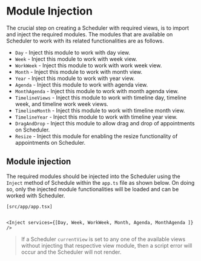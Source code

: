 # Module Injection

The crucial step on creating a Scheduler with required views, is to import and inject the required modules. The modules that are available on Scheduler to work with its related functionalities are as follows.

* `Day` - Inject this module to work with day view.
* `Week` - Inject this module to work with week view.
* `WorkWeek` - Inject this module to work with work week view.
* `Month` - Inject this module to work with month view.
* `Year` - Inject this module to work with year view.
* `Agenda` - Inject this module to work with agenda view.
* `MonthAgenda` - Inject this module to work with month agenda view.
* `TimelineViews` - Inject this module to work with timeline day, timeline week, and timeline work week views.
* `TimelineMonth` - Inject this module to work with timeline month view.
* `TimelineYear` - Inject this module to work with timeline year view.
* `DragAndDrop` - Inject this module to allow drag and drop of appointments on Scheduler.
* `Resize` - Inject this module for enabling the resize functionality of appointments on Scheduler.

## Module injection

The required modules should be injected into the Scheduler using the `Inject` method of Schedule within the `app.ts` file as shown below. On doing so, only the injected module functionalities will be loaded and can be worked with Scheduler.

`[src/app/app.tsx]`

```tsx

<Inject services={[Day, Week, WorkWeek, Month, Agenda, MonthAgenda ]} />

```

> If a Scheduler `currentView` is set to any one of the available views without injecting that respective view module, then a script error will occur and the Scheduler will not render.